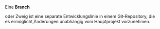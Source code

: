 Eine **Branch** 

oder Zweig ist eine separate Entwicklungslinie in einem Git-Repository, die es ermöglicht,Änderungen 
unabhängig vom Hauptprojekt vorzunehmen.
